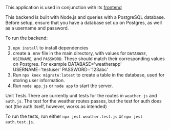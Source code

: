 This application is used in conjunction with its [frontend](https://github.com/mtthwleung/Weather-App-Frontend)

This backend is built with Node.js and queries with a PostgreSQL database. Before setup, ensure that you have a database set up on Postgres, as well as a username and password.

To run the backend:
1. `npm install` to install dependencies
2. create a .env file in the main directory, with values for `DATABASE`, `USERNAME`, and `PASSWORD`. These should match their corresponding values on Postgres. For example
   DATABASE='weatherapp'
   USERNAME='testuser'
   PASSWORD='123abc'
3. Run `npx knex migrate:latest` to create a table in the database, used for storing user information.
4. Run `node app.js` or `node app` to start the server.

Unit Tests
There are currently unit tests for the routes in `weather.js` and `auth.js`.
The test for the weather routes passes, but the test for auth does not (the auth itself, however, works as intended)

To run the tests, run either `npx jest weather.test.js` or `npx jest auth.test.js`.
